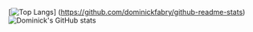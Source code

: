 [![Top Langs](https://github-readme-stats.vercel.app/api/top-langs/?username=dominickfabry&layout=compact)]            (https://github.com/dominickfabry/github-readme-stats)
 <br>
![Dominick's GitHub stats](https://github-readme-stats.vercel.app/api?username=dominickfabry&hide=contribs&show_icons=true&theme=radical)


